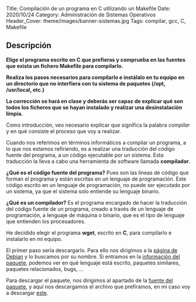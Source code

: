 Title: Compilación de un programa en C utilizando un Makefile
Date: 2020/10/24
Category: Administración de Sistemas Operativos
Header_Cover: theme/images/banner-sistemas.jpg
Tags: compilar, gcc, C, Makefile

## Descripción

**Elige el programa escrito en C que prefieras y comprueba en las fuentes que exista un fichero Makefile para compilarlo.**

**Realiza los pasos necesarios para compilarlo e instálalo en tu equipo en un directorio que no interfiera con tu sistema de paquetes (/opt, /usr/local, etc.)**

**La corrección se hará en clase y deberás ser capaz de explicar qué son todos los ficheros que se hayan instalado y realizar una desinstalación limpia.**

Como introducción, veo necesario explicar que significa la palabra *compilar* y en qué consiste el proceso que voy a realizar.

Cuando nos referimos en términos informáticos a compilar un programa, a lo que nos estamos refiriendo, es a realizar una traducción del código fuente del programa, a un código ejecutable por un sistema. Esta traducción la lleva a cabo una herramienta de software llamada **compilador**.

**¿Qué es el código fuente del programa?** Pues son las líneas de código que forman el programa y están escritas en un lenguaje de programación. Este código escrito en un lenguaje de programación, no puede ser ejecutado por un sistema, ya que el sistema solo entiende su lenguaje binario.

**¿Qué es un compilador?** Es el programa encargado de hacer la traducción del código fuente de un programa, creado a través de un lenguaje de programación, a lenguaje de máquina o binario, que es el tipo de lenguaje que entienden los procesadores.

He decidido elegir el programa **wget**, escrito en **C**, para compilarlo e instalarlo en mi equipo.

El primer paso sería descargarlo. Para ello nos dirigimos a la [página de Debian](https://www.debian.org/distrib/packages) y lo buscamos por su nombre. Si entramos en la [información del paquete](https://packages.debian.org/buster/wget), podemos ver en qué lenguaje está escrito, paquetes similares, paquetes relacionados, bugs, ...

Para descargar el paquete, nos dirigimos al apartado de la [fuente del paquete](https://packages.debian.org/source/buster/wget), y aquí nos descargamos el archivo que prefiramos, en mi caso voy a descargar [este](http://deb.debian.org/debian/pool/main/w/wget/wget_1.20.1.orig.tar.gz).
